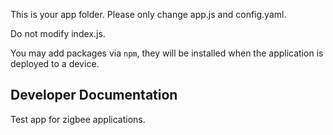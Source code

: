 This is your app folder. Please only change app.js and config.yaml.

Do not modify index.js.

You may add packages via `npm`, they will be installed when the application is deployed to a device.

## Developer Documentation

Test app for zigbee applications. 
